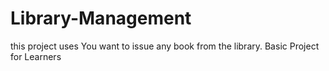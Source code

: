 # Library-Management
this project uses You want to issue any book from the library.
Basic Project for Learners
